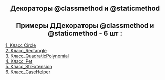 <h2 style="text-align:center">Декораторы @classmethod и @staticmethod</h2>

<h2 style="text-align:center"> Примеры ДДекораторы @classmethod и @staticmethod - 6 шт :</h2>

<div>
<a href="https://github.com/kolesnikovvitaliy/pokolenie_python_oop/tree/main/4_Атрибуты_свойства_и_методы/4_7_Декораторы_@classmethod_и_@staticmethod/4_7_11_Класс Circle">1. Класс Circle</a>  &nbsp; 
</div>
<div>
<a href="https://github.com/kolesnikovvitaliy/pokolenie_python_oop/tree/main/4_Атрибуты_свойства_и_методы/4_7_Декораторы_@classmethod_и_@staticmethod/4_7_12_Класс_Rectangle">2. Класс_Rectangle</a>  &nbsp; 
</div>
<div>
<a href="https://github.com/kolesnikovvitaliy/pokolenie_python_oop/tree/main/4_Атрибуты_свойства_и_методы/4_7_Декораторы_@classmethod_и_@staticmethod/4_7_13_Класс_QuadraticPolynomial">3. Класс_QuadraticPolynomial</a>  &nbsp; 
</div>
<div>
<a href="https://github.com/kolesnikovvitaliy/pokolenie_python_oop/tree/main/4_Атрибуты_свойства_и_методы/4_7_Декораторы_@classmethod_и_@staticmethod/4_7_14_Класс_Pet">4. Класс_Pet</a>  &nbsp; 
</div>
<div>
<a href="https://github.com/kolesnikovvitaliy/pokolenie_python_oop/tree/main/4_Атрибуты_свойства_и_методы/4_7_Декораторы_@classmethod_и_@staticmethod/4_7_15_Класс_StrExtension">5. Класс_StrExtension</a>  &nbsp; 
</div>
<div>
<a href="https://github.com/kolesnikovvitaliy/pokolenie_python_oop/tree/main/4_Атрибуты_свойства_и_методы/4_7_Декораторы_@classmethod_и_@staticmethod/4_7_16_Класс_CaseHelper">6. Класс_CaseHelper</a>  &nbsp; 
</div>

